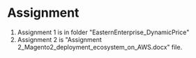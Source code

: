 # Assignment
1. Assignment 1 is in folder "EasternEnterprise_DynamicPrice"
2. Assignment 2 is "Assignment 2_Magento2_deployment_ecosystem_on_AWS.docx" file.
